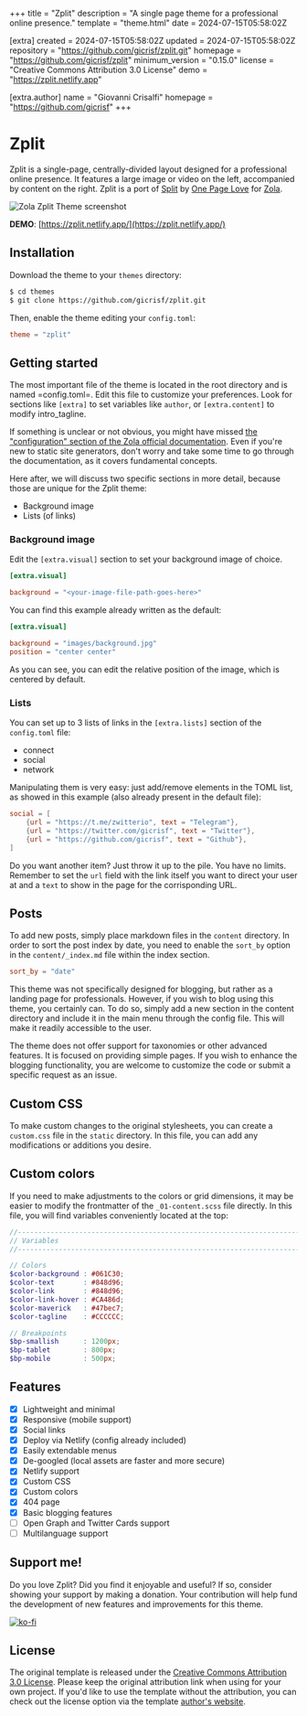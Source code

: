 
+++
title = "Zplit"
description = "A single page theme for a professional online presence."
template = "theme.html"
date = 2024-07-15T05:58:02Z

[extra]
created = 2024-07-15T05:58:02Z
updated = 2024-07-15T05:58:02Z
repository = "https://github.com/gicrisf/zplit.git"
homepage = "https://github.com/gicrisf/zplit"
minimum_version = "0.15.0"
license = "Creative Commons Attribution 3.0 License"
demo = "https://zplit.netlify.app"

[extra.author]
name = "Giovanni Crisalfi"
homepage = "https://github.com/gicrisf"
+++        

# Zplit

Zplit is a single-page, centrally-divided layout designed for a professional online presence. It features a large image or video on the left, accompanied by content on the right. Zplit is a port of [Split](//onepagelove.com/split) by [One Page Love](//onepagelove.com) for [Zola](https://www.getzola.org/).

![Zola Zplit Theme screenshot](screenshot.png)

**DEMO**: [https://zplit.netlify.app/](https://zplit.netlify.app/)

## Installation

Download the theme to your `themes` directory:

```bash
$ cd themes
$ git clone https://github.com/gicrisf/zplit.git
```

Then, enable the theme editing your `config.toml`:

```toml
theme = "zplit"
```

## Getting started

The most important file of the theme is located in the root directory and is named =config.toml=. Edit this file to customize your preferences. Look for sections like `[extra]` to set variables like `author`, or `[extra.content]` to modify intro_tagline.

If something is unclear or not obvious, you might have missed [the "configuration" section of the Zola official documentation](https://www.getzola.org/documentation/getting-started/configuration/). Even if you're new to static site generators, don't worry and take some time to go through the documentation, as it covers fundamental concepts.

Here after, we will discuss two specific sections in more detail, because those are unique for the Zplit theme:
- Background image
- Lists (of links)

### Background image

Edit the `[extra.visual]` section to set your background image of choice.

```toml
[extra.visual]

background = "<your-image-file-path-goes-here>"
```

You can find this example already written as the default:

```toml
[extra.visual]

background = "images/background.jpg"
position = "center center"
```

As you can see, you can edit the relative position of the image, which is centered by default.

### Lists

You can set up to 3 lists of links in the `[extra.lists]` section of the `config.toml` file: 
- connect
- social
- network

Manipulating them is very easy: just add/remove elements in the TOML list, as showed in this example (also already present in the default file):

``` toml
social = [
    {url = "https://t.me/zwitterio", text = "Telegram"},
    {url = "https://twitter.com/gicrisf", text = "Twitter"},
    {url = "https://github.com/gicrisf", text = "Github"},
]
```

Do you want another item? Just throw it up to the pile. You have no limits.
Remember to set the `url` field with the link itself you want to direct your user at and a `text` to show in the page for the corrisponding URL.

## Posts

To add new posts, simply place markdown files in the `content` directory. In order to sort the post index by date, you need to enable the `sort_by` option in the `content/_index.md` file within the index section.

```toml
sort_by = "date"
```


This theme was not specifically designed for blogging, but rather as a landing page for professionals. However, if you wish to blog using this theme, you certainly can. To do so, simply add a new section in the content directory and include it in the main menu through the config file. This will make it readily accessible to the user.

The theme does not offer support for taxonomies or other advanced features. It is focused on providing simple pages. If you wish to enhance the blogging functionality, you are welcome to customize the code or submit a specific request as an issue.

## Custom CSS

To make custom changes to the original stylesheets, you can create a `custom.css` file in the `static` directory. In this file, you can add any modifications or additions you desire.

## Custom colors

If you need to make adjustments to the colors or grid dimensions, it may be easier to modify the frontmatter of the `_01-content.scss` file directly. In this file, you will find variables conveniently located at the top:

``` scss
//-------------------------------------------------------------------------------
// Variables
//-------------------------------------------------------------------------------

// Colors
$color-background : #061C30;
$color-text       : #848d96;
$color-link       : #848d96;
$color-link-hover : #CA486d;
$color-maverick   : #47bec7;
$color-tagline    : #CCCCCC;

// Breakpoints
$bp-smallish      : 1200px;
$bp-tablet        : 800px;
$bp-mobile        : 500px;
```

## Features

- [x] Lightweight and minimal
- [x] Responsive (mobile support)
- [x] Social links
- [x] Deploy via Netlify (config already included)
- [x] Easily extendable menus
- [x] De-googled (local assets are faster and more secure)
- [x] Netlify support
- [x] Custom CSS
- [x] Custom colors
- [x] 404 page
- [x] Basic blogging features
- [ ] Open Graph and Twitter Cards support
- [ ] Multilanguage support

## Support me!

Do you love Zplit? Did you find it enjoyable and useful? If so, consider showing your support by making a donation. Your contribution will help fund the development of new features and improvements for this theme.

[![ko-fi](https://ko-fi.com/img/githubbutton_sm.svg)](https://ko-fi.com/V7V425BFU)

## License

The original template is released under the [Creative Commons Attribution 3.0 License](//github.com/escalate/hugo-split-theme/blob/master/LICENSE.md). Please keep the original attribution link when using for your own project. If you'd like to use the template without the attribution, you can check out the license option via the template [author's website](//onepagelove.com/split).

        